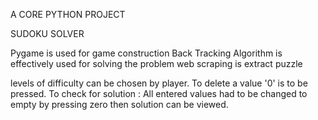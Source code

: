 A CORE PYTHON PROJECT

SUDOKU SOLVER 

Pygame is used for game construction
Back Tracking Algorithm is effectively used for solving the problem
web scraping is extract puzzle



levels of difficulty can be chosen by player.
To delete a value '0' is to be pressed.
To check for solution :
   All entered values had to be changed to empty by pressing zero then solution can be viewed.
